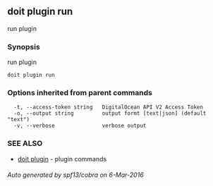 ## doit plugin run

run plugin

### Synopsis


run plugin

```
doit plugin run
```

### Options inherited from parent commands

```
  -t, --access-token string   DigitalOcean API V2 Access Token
  -o, --output string         output formt [text|json] (default "text")
  -v, --verbose               verbose output
```

### SEE ALSO
* [doit plugin](doit_plugin.md)	 - plugin commands

###### Auto generated by spf13/cobra on 6-Mar-2016
